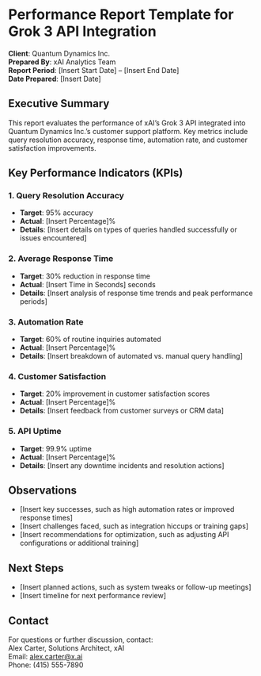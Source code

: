 # Performance Report Template for Grok 3 API Integration

**Client**: Quantum Dynamics Inc.  
**Prepared By**: xAI Analytics Team  
**Report Period**: [Insert Start Date] – [Insert End Date]  
**Date Prepared**: [Insert Date]  

## Executive Summary
This report evaluates the performance of xAI’s Grok 3 API integrated into Quantum Dynamics Inc.’s customer support platform. Key metrics include query resolution accuracy, response time, automation rate, and customer satisfaction improvements.

## Key Performance Indicators (KPIs)

### 1. Query Resolution Accuracy
- **Target**: 95% accuracy  
- **Actual**: [Insert Percentage]%  
- **Details**: [Insert details on types of queries handled successfully or issues encountered]  

### 2. Average Response Time
- **Target**: 30% reduction in response time  
- **Actual**: [Insert Time in Seconds] seconds  
- **Details**: [Insert analysis of response time trends and peak performance periods]  

### 3. Automation Rate
- **Target**: 60% of routine inquiries automated  
- **Actual**: [Insert Percentage]%  
- **Details**: [Insert breakdown of automated vs. manual query handling]  

### 4. Customer Satisfaction
- **Target**: 20% improvement in customer satisfaction scores  
- **Actual**: [Insert Percentage]%  
- **Details**: [Insert feedback from customer surveys or CRM data]  

### 5. API Uptime
- **Target**: 99.9% uptime  
- **Actual**: [Insert Percentage]%  
- **Details**: [Insert any downtime incidents and resolution actions]  

## Observations
- [Insert key successes, such as high automation rates or improved response times]  
- [Insert challenges faced, such as integration hiccups or training gaps]  
- [Insert recommendations for optimization, such as adjusting API configurations or additional training]  

## Next Steps
- [Insert planned actions, such as system tweaks or follow-up meetings]  
- [Insert timeline for next performance review]  

## Contact
For questions or further discussion, contact:  
Alex Carter, Solutions Architect, xAI  
Email: alex.carter@x.ai  
Phone: (415) 555-7890